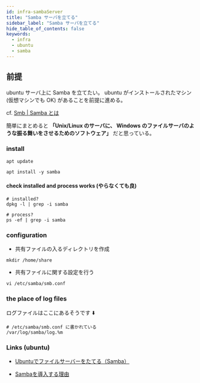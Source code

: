```yaml
---
id: infra-sambaServer
title: "Samba サーバを立てる"
sidebar_label: "Samba サーバを立てる"
hide_table_of_contents: false
keywords:
  - infra
  - ubuntu
  - samba
---
```


## 前提

ubuntu サーバ上に Samba を立てたい。
ubuntu がインストールされたマシン (仮想マシンでも OK) があることを前提に進める。

cf. [Smb | Samba とは](https://ja.wikipedia.org/wiki/Samba)

簡単にまとめると **「Unix/Linux のサーバに、
Windows のファイルサーバのような振る舞いをさせるためのソフトウェア」** だと思っている。

### install

```shell
apt update

apt install -y samba
```

#### check installed and process works (やらなくても良)

```shell
# installed?
dpkg -l | grep -i samba

# process?
ps -ef | grep -i samba
```


### configuration

* 共有ファイルの入るディレクトリを作成

```shell
mkdir /home/share
```

* 共有ファイルに関する設定を行う

```shell
vi /etc/samba/smb.conf
```


### the place of log files
ログファイルはここにあるそうです ⬇️

```
# /etc/samba/smb.conf に書かれている
/var/log/samba/log.%m
```


<!-- TODO: ここにファイルの編集箇所 && 内容をわかりやすい感じで書く -->

<!--

TODO: ファイヤーウォールを有効化したときの場合も検証する
:::note

if you enabled firewall, then do this 👇

```sh
ufw allow 80
```

:::

-->

### Links (ubuntu)
* [Ubuntuでファイルサーバーをたてる（Samba）](https://qiita.com/msrks/items/1385cf13258dd1a0da08)

* [Sambaを導入する理由](https://thinkit.co.jp/free/compare/3/1/1.html)